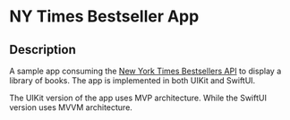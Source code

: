 # NY Times Bestseller App

## Description

A sample app consuming the [New York Times Bestsellers API](https://developer.nytimes.com/docs/books-product/1/overview) to display a library of books. The app is implemented in both UIKit and SwiftUI.

The UIKit version of the app uses MVP architecture. While the SwiftUI version uses MVVM architecture.

